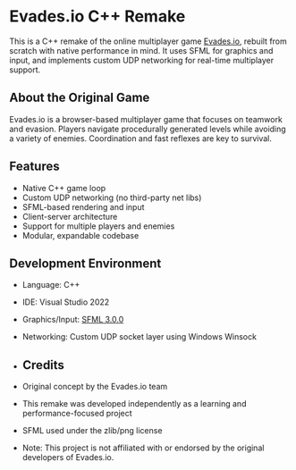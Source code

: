# Evades.io C++ Remake

This is a C++ remake of the online multiplayer game [Evades.io](https://evades.io), rebuilt from scratch with native performance in mind. It uses SFML for graphics and input, and implements custom UDP networking for real-time multiplayer support.

## About the Original Game

Evades.io is a browser-based multiplayer game that focuses on teamwork and evasion. Players navigate procedurally generated levels while avoiding a variety of enemies. Coordination and fast reflexes are key to survival.

## Features

- Native C++ game loop
- Custom UDP networking (no third-party net libs)
- SFML-based rendering and input
- Client-server architecture
- Support for multiple players and enemies
- Modular, expandable codebase

## Development Environment

- Language: C++
- IDE: Visual Studio 2022
- Graphics/Input: [SFML 3.0.0](https://www.sfml-dev.org/)
- Networking: Custom UDP socket layer using Windows Winsock

- ## Credits

- Original concept by the Evades.io team
- This remake was developed independently as a learning and performance-focused project
- SFML used under the zlib/png license

- Note: This project is not affiliated with or endorsed by the original developers of Evades.io.
